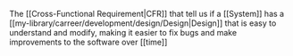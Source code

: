The [[Cross-Functional Requirement|CFR]] that tell us if a [[System]] has a [[my-library/carreer/development/design/Design|Design]] that is easy to understand and modify, making it easier to fix bugs and make improvements to the software over [[time]]